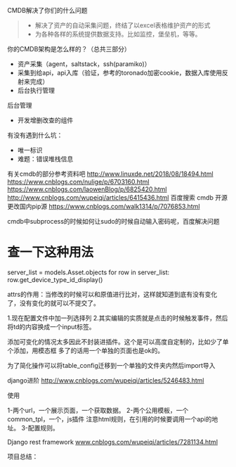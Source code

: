 CMDB解决了你们的什么问题

> - 解决了资产的自动采集问题，终结了以excel表格维护资产的形式
> - 为各种各样的系统提供数据支持。比如监控，堡垒机，等等。

你的CMDB架构是怎么样的？（总共三部分）
- 资产采集（agent，saltstack，ssh(paramiko)）
- 采集到给api，api入库（验证，参考的toronado加密cookie，数据入库使用反射来完成）
- 后台执行管理

后台管理
- 开发增删改查的组件


有没有遇到什么坑：
- 唯一标识
- 难题：错误堆栈信息

有关cmdb的部分参考资料吧
http://www.linuxde.net/2018/08/18494.html
https://www.cnblogs.com/nulige/p/6703160.html
https://www.cnblogs.com/laowenBlog/p/6825420.html
http://www.cnblogs.com/wupeiqi/articles/6415436.html
百度搜索 cmdb 开源
更改国内pip源
https://www.cnblogs.com/walk1314/p/7076853.html



cmdb中subprocess的时候如何让sudo的时候自动输入密码呢，百度解决问题

# 查一下这种用法
server_list = models.Asset.objects
for row in server_list:
    row.get_device_type_id_display()
    
attrs的作用：当修改的时候可以和原值进行比对，这样就知道到底有没有变化了，没有变化的就可以不提交了。
    
    
1.现在配置文件中加一列选择列
2.其实编辑的实质就是点击的时候触发事件，然后将td的内容换成一个input标签。

添加可变化的情况太多因此不封装进插件。这个是可以高度自定制的，比如少了单个添加，用模态框
多了的话用一个单独的页面也是ok的。


为了简化操作可以将table_config迁移到一个单独的文件夹内然后import导入

django进阶
http://www.cnblogs.com/wupeiqi/articles/5246483.html

使用

1-两个url，一个展示页面，一个获取数据。
2-两个公用模板，一个common_tpl，一个，js插件
注意html规则，在引用的时候要调用一个api的地址。
3-配置规则。


Django rest framework
www.cnblogs.com/wupeiqi/articles/7281134.html


项目总结：


